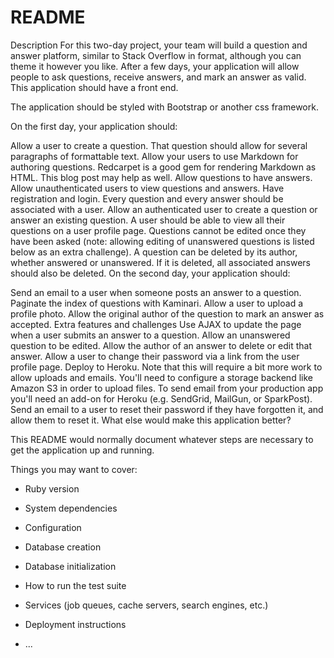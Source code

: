 # README
Description
For this two-day project, your team will build a question and answer platform, similar to Stack Overflow in format, although you can theme it however you like. After a few days, your application will allow people to ask questions, receive answers, and mark an answer as valid. This application should have a front end.

The application should be styled with Bootstrap or another css framework.

On the first day, your application should:

Allow a user to create a question.
That question should allow for several paragraphs of formattable text. Allow your users to use Markdown for authoring questions. Redcarpet is a good gem for rendering Markdown as HTML. This blog post may help as well.
Allow questions to have answers.
Allow unauthenticated users to view questions and answers.
Have registration and login.
Every question and every answer should be associated with a user.
Allow an authenticated user to create a question or answer an existing question.
A user should be able to view all their questions on a user profile page.
Questions cannot be edited once they have been asked (note: allowing editing of unanswered questions is listed below as an extra challenge).
A question can be deleted by its author, whether answered or unanswered. If it is deleted, all associated answers should also be deleted.
On the second day, your application should:

Send an email to a user when someone posts an answer to a question.
Paginate the index of questions with Kaminari.
Allow a user to upload a profile photo.
Allow the original author of the question to mark an answer as accepted.
Extra features and challenges
Use AJAX to update the page when a user submits an answer to a question.
Allow an unanswered question to be edited.
Allow the author of an answer to delete or edit that answer.
Allow a user to change their password via a link from the user profile page.
Deploy to Heroku. Note that this will require a bit more work to allow uploads and emails.
You'll need to configure a storage backend like Amazon S3 in order to upload files.
To send email from your production app you'll need an add-on for Heroku (e.g. SendGrid, MailGun, or SparkPost).
Send an email to a user to reset their password if they have forgotten it, and allow them to reset it.
What else would make this application better?




This README would normally document whatever steps are necessary to get the
application up and running.

Things you may want to cover:

* Ruby version

* System dependencies

* Configuration

* Database creation

* Database initialization

* How to run the test suite

* Services (job queues, cache servers, search engines, etc.)

* Deployment instructions

* ...
